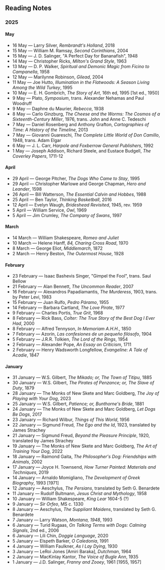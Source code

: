 ## Reading Notes

### 2025

#### May
* 16 May &mdash; Larry Silver, *Rembrandt's Holland*, 2018 
* 15 May &mdash; William M. Ramsay, *Second Corinthians*, 2004
* 15 May &mdash; J. D. Salinger, "A Perfect Day for Bananafish", 1948
* 14 May &mdash; Christopher Ricks, *Milton's Grand Style*, 1963
* 13 May &mdash; D. P. Walker, *Spiritual and Demonic Magic from Ficino to Campanella*, 1958 
* 12 May &mdash; Marilynne Robinson, *Gilead*, 2004
* 11 May &mdash; Joe Hutto, *Illumination in the Flatwoods: A Season Living Among the Wild Turkey*, 1995
* 10 May &mdash; E. H. Gombrich, *The Story of Art*, 16th ed, 1995 [1st ed., 1950] 
* 9 May &mdash; Plato, *Symposium*, trans. Alexander Nehamas and Paul Woodruff 
* 9 May &mdash; Daphne du Maurier, *Rebecca*, 1938
* 8 May &mdash; Carlo Ginzburg, *The Cheese and the Worms: The Cosmos of a Sixteenth-Century Miller*, 1976, trans. John and Anne C. Tedeschi
* 7 May &mdash; Daniel Rosenberg and Anthony Grafton, *Cartographies of Time: A History of the Timeline*, 2013
* 7 May &mdash; Giovanni Guareschi, *The Complete Little World of Don Camillo*, 1948, trans. Adam Elgar
* 6 May &mdash; J. L. Carr, *Harpole and Foxberrow General Publishers*, 1992 
* 1 May &mdash; Joseph Addison, Richard Steele, and Eustace Budgell, *The Coverley Papers*, 1711-12

#### April
* 29 April &mdash; George Pitcher, *The Dogs Who Came to Stay*, 1995
* 29 April &mdash; Christopher Marlowe and George Chapman, *Hero and Leander*, 1598 
* 26 April &mdash; Bill Watterson, *The Essential Calvin and Hobbes*, 1988
* 25 April &mdash; Ben Taylor, *Thinking Basketball*, 2016
* 12 April &mdash; Evelyn Waugh, *Brideshead Revisited*, 1945, rev. 1959 
* 5 April &mdash; William Service, *Owl*, 1969
* 5 April &mdash; Jim Crumley, *The Company of Swans*, 1997 

#### March
* 14 March &mdash; William Shakespeare, *Romeo and Juliet*
* 10 March &mdash; Helene Hanff, *84, Charing Cross Road*, 1970 
* 8 March &mdash; George Eliot, *Middlemarch*, 1872 
* 2 March &mdash; Henry Beston, *The Outermost House*, 1928 

#### February 
* 23 February &mdash; Isaac Bashevis Singer, "Gimpel the Fool", trans. Saul Bellow
* 21 February &mdash; Alan Bennett, *The Uncommon Reader*, 2007
* 16 February &mdash; Alexandros Papadiamantis, *The Murderess*, 1903, trans. by Peter Levi, 1983 
* 15 February &mdash; Juan Rulfo, *Pedro Páramo*, 1955
* 14 February &mdash; Barbara Cartland, *The Love Pirate*, 1977 
* 9 February &mdash; Charles Portis, *True Grit*, 1968 
* 8 February &mdash; Rick Bass, *Colter: The True Story of the Best Dog I Ever Had*, 2000 
* 8 February &mdash; Alfred Tennyson, *In Memoriam A.H.H.*, 1850 
* 7 February &mdash; Azorín, *Las confesiones de un pequeño filósofo*, 1904 
* 5 February &mdash; J.R.R. Tolkien, *The Lord of the Rings*, 1954
* 2 February &mdash; Alexander Pope, *An Essay on Criticism*, 1711
* 2 February &mdash; Henry Wadsworth Longfellow, *Evangeline: A Tale of Acadie*, 1847
#### January
* 31 January &mdash; W.S. Gilbert, *The Mikado; or, The Town of Titipu*, 1885 
* 30 January &mdash; W.S. Gilbert, *The Pirates of Penzance; or, The Slave of Duty*, 1879
* 28 January &mdash; The Monks of New Skete and Marc Goldberg, *The Joy of Playing with Your Dog*, 2023
* 25 January &mdash; W.S. Gilbert, *Patience; or, Bunthorne's Bride*, 1881
* 24 January &mdash; The Monks of New Skete and Marc Goldberg, *Let Dogs Be Dogs*, 2017 
* 23 January &mdash; Richard Wilbur, *Things of This World*, 1956 
* 22 January &mdash; Sigmund Freud, *The Ego and the Id*, 1923, translated by James Strachey 
* 21 January &mdash; Sigmund Freud, *Beyond the Pleasure Principle*, 1920, translated by James Strachey
* 19 January &mdash; The Monks of New Skete and Marc Goldberg, *The Art of Training Your Dog*, 2022
* 18 January &mdash; Raimond Gaita, *The Philosopher's Dog: Friendships with Animals*, 2002 
* 17 January &mdash; Joyce H. Townsend, *How Turner Painted: Materials and Techniques*, 2019 
* 14 January &mdash; Arnaldo Momigliano, *The Development of Greek Biography*, 1993 [1971]
* 12 January &mdash; Aeschylus, *The Persians*, translated by Seth G. Benardete
* 11 January &mdash; Rudolf Bultmann, *Jesus Christ and Mythology*, 1958
* 10 January &mdash; William Shakespeare, *King Lear* 1604-5 (?)
* 9 January &mdash; *Sir Orfeo*, MS c. 1330
* 8 January &mdash; Aeschylus, *The Suppliant Maidens*, translated by Seth G. Benardete
* 7 January &mdash; Larry Watson, *Montana, 1948*, 1993
* 6 January &mdash; Turid Rugaas, *On Talking Terms with Dogs: Calming Signals*, 2nd ed., 2006
* 6 January &mdash; Lili Chin, *Doggie Language*, 2020
* 5 January &mdash; Elspeth Barker, *O Caledonia*, 1991
* 4 January &mdash; William Faulkner, *As I Lay Dying*, 1930
* 3 January &mdash; LeRoi Jones [Amiri Baraka], *Dutchman*, 1964
* 2 January &mdash; MacKinlay Kantor, *The Voice of Bugle Ann*, 1935
* 1 January &mdash; J.D. Salinger, *Franny and Zooey*, 1961 [1955, 1957] 
